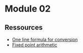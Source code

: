 # Module 02

## Ressources

* [One line formula for conversion](https://embeddedartistry.com/blog/2018/07/12/simple-fixed-point-conversion-in-c/)
* [Fixed point arithmetic](https://spin.atomicobject.com/2012/03/15/simple-fixed-point-math/)
